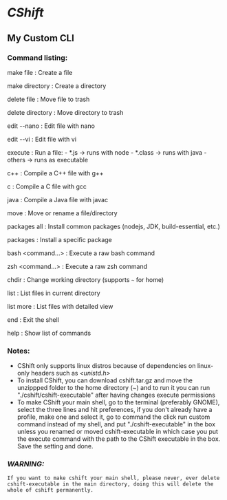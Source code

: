# *CShift*
## **My Custom CLI**  

### **Command listing**:  
make file <filename>
:   Create a file

make directory <dirname>
:   Create a directory

delete file <filename>
:   Move file to trash

delete directory <dirname>
:   Move directory to trash

edit --nano <filename>
:   Edit file with nano

edit --vi <filename>
:   Edit file with vi

execute <filename>
:   Run a file:
    - *.js → runs with node
    - *.class → runs with java
    - others → runs as executable

c++ <filename>
:   Compile a C++ file with g++

c <filename>
:   Compile a C file with gcc

java <filename>
:   Compile a Java file with javac

move <source> <destination>
:   Move or rename a file/directory

packages all
:   Install common packages (nodejs, JDK, build-essential, etc.)

packages <package>
:   Install a specific package

bash <command...>
:   Execute a raw bash command

zsh <command...>
:   Execute a raw zsh command

chdir <path>
:   Change working directory (supports `~` for home)

list
:   List files in current directory

list more
:   List files with detailed view

end
:   Exit the shell
    
help
:  Show list of commands



### **Notes**:  
- CShift only supports linux distros because of dependencies on linux-only headers such as *<unistd.h>*  
- To install CShift, you can download cshift.tar.gz and move the unzippped folder to the home directory (~) and to run it you can run "./cshift/cshift-executable" after having changes execute permissions  
- To make CShift your main shell, go to the terminal (preferably GNOME), select the three lines and hit preferences, if you don't already have a profile, make one and select it, go to command the click run custom command instead of my shell, and put "./cshift-executable" in the box unless you renamed or moved cshift-executable in which case you put the execute command with the path to the CShift executable in the box. Save the setting and done.  

### ***WARNING:***  
    If you want to make cshift your main shell, please never, ever delete cshift-executable in the main directory, doing this will delete the whole of cshift permanently.
